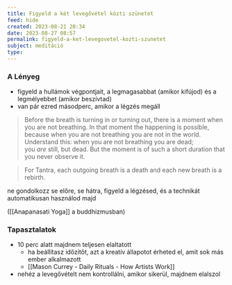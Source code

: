 ```yaml
---
title: Figyeld a két levegővétel közti szünetet
feed: hide
created: 2023-08-21 20:34
date: 2023-08-27 08:57
permalink: figyeld-a-ket-levegovetel-kozti-szunetet
subject: meditáció
type: 
---
```


### A Lényeg

- figyeld a hullámok végpontjait, a legmagasabbat (amikor kifújod) és a legmélyebbet (amikor beszívtad)
- van pár ezred másodperc, amikor a légzés megáll

> Before the breath is turning in or turning out, there is a moment when you are not breathing. In that moment the happening is possible, because when you are not breathing you are not in the world. Understand this: when you are not breathing you are dead; you _are_ still, but dead. But the moment is of such a short duration that you never observe it.

> For Tantra, each outgoing breath is a death and each new breath is a rebirth.

ne gondolkozz se előre, se hátra, figyeld a légzésed, és a technikát automatikusan használod majd

([[Anapanasati Yoga]] a buddhizmusban)

### Tapasztalatok

- 10 perc alatt majdnem teljesen elaltatott
	- ha beállítasz időzítőt, azt a kreatív állapotot érheted el, amit sok más ember alkalmazott
	- [[Mason Currey - Daily Rituals - How Artists Work]]
- nehéz a levegővételt nem kontrollálni, amikor sikerül, majdnem elalszol